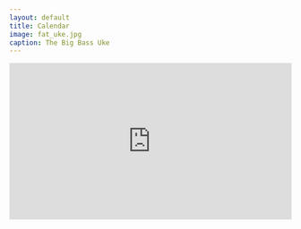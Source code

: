 ```yaml
---
layout: default
title: Calendar
image: fat_uke.jpg
caption: The Big Bass Uke
---
```

<iframe src="https://calendar.google.com/calendar/embed?showTitle=0&amp;showPrint=0&amp;showCalendars=0&amp;showTz=0&amp;mode=AGENDA&amp;height=600&amp;wkst=1&amp;bgcolor=%23ffffff&amp;src=1tmb4ko74sfjevdkmuqf32v3bs%40group.calendar.google.com&amp;color=%2329527A&amp;ctz=Europe%2FLondon" style="border-width:0" width="100%" height="280px" frameborder="0" scrolling="no"></iframe>